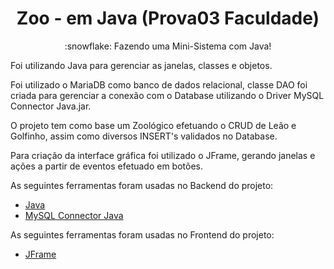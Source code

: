 <h1 align="center">Zoo - em Java (Prova03 Faculdade)</h1>
<p align="center">:snowflake: Fazendo uma Mini-Sistema com Java!</p>

 <p> Foi utilizando Java para gerenciar as janelas, classes e objetos.</p>
 <p> Foi utilizado o MariaDB como banco de dados relacional, classe DAO foi criada para gerenciar a conexão com o Database utilizando o Driver MySQL Connector Java.jar.</p>
 <p> O projeto tem como base um Zoológico efetuando o CRUD de Leão e Golfinho, assim como diversos INSERT's validados no Database.</p>
 <p> Para criação da interface gráfica foi utilizado o JFrame, gerando janelas e ações a partir de eventos efetuado em botões.</p>

As seguintes ferramentas foram usadas no Backend do projeto:

- [Java](https://www.java.com/en//)
- [MySQL Connector Java](https://dev.mysql.com/downloads/connector/j/)

As seguintes ferramentas foram usadas no Frontend do projeto:

- [JFrame](https://docs.oracle.com/javase/7/docs/api/javax/swing/JFrame.html)


